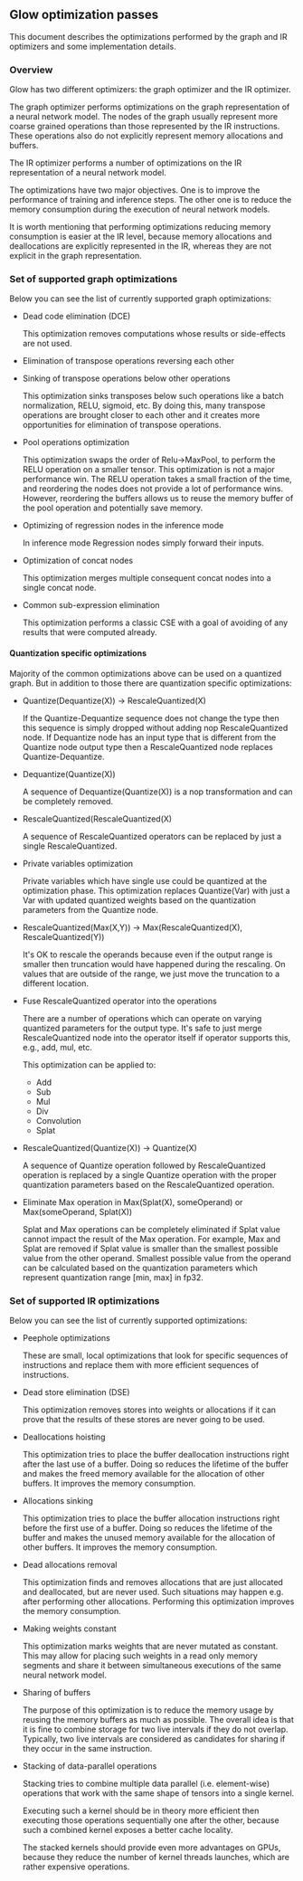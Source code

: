 ## Glow optimization passes

This document describes the optimizations performed by the graph and IR optimizers and some
implementation details.

### Overview

Glow has two different optimizers: the graph optimizer and the IR optimizer.

The graph optimizer performs optimizations on the graph representation of a
neural network model. The nodes of the graph usually represent more coarse
grained operations than those represented by the IR instructions. These
operations also do not explicitly represent memory allocations and buffers.

The IR optimizer performs a number of optimizations on the IR representation of a
neural network model.

The optimizations have two major objectives. One is to improve the performance
of training and inference steps. The other one is to reduce the memory consumption
during the execution of neural network models.

It is worth mentioning that performing optimizations reducing memory consumption
is easier at the IR level, because memory allocations and deallocations are
explicitly represented in the IR, whereas they are not explicit in the graph
representation.

### Set of supported graph optimizations

Below you can see the list of currently supported graph optimizations:
  * Dead code elimination (DCE)

    This optimization removes computations whose results or side-effects are
    not used.

  * Elimination of transpose operations reversing each other

  * Sinking of transpose operations below other operations

    This optimization sinks transposes below such operations like a batch
    normalization, RELU, sigmoid, etc. By doing this, many transpose operations
    are brought closer to each other and it creates more opportunities for
    elimination of transpose operations.

  * Pool operations optimization

    This optimization swaps the order of Relu->MaxPool, to perform the RELU
    operation on a smaller tensor. This optimization is not a major performance
    win. The RELU operation takes a small fraction of the time, and reordering
    the nodes does not provide a lot of performance wins. However, reordering the
    buffers allows us to reuse the memory buffer of the pool operation and
    potentially save memory.

  * Optimizing of regression nodes in the inference mode

    In inference mode Regression nodes simply forward their inputs.

  * Optimization of concat nodes

    This optimization merges multiple consequent concat nodes into a single concat
    node.

  * Common sub-expression elimination

    This optimization performs a classic CSE with a goal of avoiding of any
    results that were computed already.

#### Quantization specific optimizations

Majority of the common optimizations above can be used on a quantized graph.
But in addition to those there are quantization specific optimizations:
  * Quantize(Dequantize(X)) -> RescaleQuantized(X)

    If the Quantize-Dequantize sequence does not change the type then this
    sequence is simply dropped without adding nop RescaleQuantized node.
    If Dequantize node has an input type that is different from the Quantize
    node output type then a RescaleQuantized node replaces Quantize-Dequantize.

  * Dequantize(Quantize(X))

    A sequence of Dequantize(Quantize(X)) is a nop transformation and can be completely removed.

  * RescaleQuantized(RescaleQuantized(X)

    A sequence of RescaleQuantized operators can be replaced by just a single RescaleQuantized.

  * Private variables optimization

    Private variables which have single use could be quantized at the optimization phase.
    This optimization replaces Quantize(Var) with just a Var with updated quantized weights
    based on the quantization parameters from the Quantize node.

  * RescaleQuantized(Max(X,Y)) -> Max(RescaleQuantized(X), RescaleQuantized(Y))

    It's OK to rescale the operands because even if the output range is smaller then truncation
    would have happened during the rescaling. On values that are outside of the range, we just move
    the truncation to a different location.

  * Fuse RescaleQuantized operator into the operations

    There are a number of operations which can operate on varying quantized parameters
    for the output type. It's safe to just merge RescaleQuantized node into the operator itself if
    operator supports this, e.g., add, mul, etc.

    This optimization can be applied to:
      * Add
      * Sub
      * Mul
      * Div
      * Convolution
      * Splat

  * RescaleQuantized(Quantize(X)) -> Quantize(X)

    A sequence of Quantize operation followed by RescaleQuantized operation
    is replaced by a single Quantize operation with the proper quantization
    parameters based on the RescaleQuantized operation.

  * Eliminate Max operation in Max(Splat(X), someOperand) or Max(someOperand, Splat(X))

    Splat and Max operations can be completely eliminated if Splat value cannot impact
    the result of the Max operation. For example, Max and Splat are removed if Splat
    value is smaller than the smallest possible value from the other operand. Smallest
    possible value from the operand can be calculated based on the quantization
    parameters which represent quantization range [min, max] in fp32.

### Set of supported IR optimizations

Below you can see the list of currently supported optimizations:

  * Peephole optimizations

    These are small, local optimizations that look for specific sequences of
    instructions and replace them with more efficient sequences of instructions.

  * Dead store elimination (DSE)

    This optimization removes stores into weights or allocations if it can
    prove that the results of these stores are never going to be used.

  * Deallocations hoisting

    This optimization tries to place the buffer deallocation instructions right
    after the last use of a buffer. Doing so reduces the lifetime of the buffer
    and makes the freed memory available for the allocation of other buffers.
    It improves the memory consumption.

  * Allocations sinking

    This optimization tries to place the buffer allocation instructions right
    before the first use of a buffer. Doing so reduces the lifetime of the
    buffer and makes the unused memory available for the allocation of other
    buffers. It improves the memory consumption.

  * Dead allocations removal

    This optimization finds and removes allocations that are just allocated and
    deallocated, but are never used. Such situations may happen e.g. after
    performing other allocations. Performing this optimization improves the
    memory consumption.

  * Making weights constant

    This optimization marks weights that are never mutated as constant. This may
    allow for placing such weights in a read only memory segments and share it
    between simultaneous executions of the same neural network model.

  * Sharing of buffers

    The purpose of this optimization is to reduce the memory usage by reusing
    the memory buffers as much as possible. The overall idea is that it is fine
    to combine storage for two live intervals if they do not overlap. Typically,
    two live intervals are considered as candidates for sharing if they occur
    in the same instruction.

  * Stacking of data-parallel operations

    Stacking tries to combine multiple data parallel (i.e. element-wise) operations
    that work with the same shape of tensors into a single kernel.

    Executing such a kernel should be in theory more efficient then executing those
    operations sequentially one after the other, because such a combined kernel
    exposes a better cache locality.

    The stacked kernels should provide even more advantages on GPUs, because they
    reduce the number of kernel threads launches, which are rather expensive operations.
